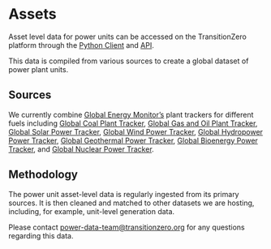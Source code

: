 # Assets

Asset level data for power units can be accessed on the TransitionZero platform through the [Python Client](https://github.com/transition-zero/tz-client) and [API](https://api.feo.transitionzero.org/latest/docs).

This data is compiled from various sources to create a global dataset of power plant units.

## Sources

We currently combine <a href="https://globalenergymonitor.org/" target="_blank">Global Energy Monitor’s</a> plant trackers for different fuels including <a href="https://globalenergymonitor.org/projects/global-coal-plant-tracker/" target="_blank">Global Coal Plant Tracker</a>, <a href="https://globalenergymonitor.org/projects/global-coal-plant-tracker/" target="_blank">Global Gas and Oil Plant Tracker</a>, <a href="https://globalenergymonitor.org/projects/global-solar-power-tracker/" target="_blank">Global Solar Power Tracker</a>, <a href="https://globalenergymonitor.org/projects/global-wind-power-tracker/" target="_blank">Global Wind Power Tracker</a>, <a href="https://globalenergymonitor.org/projects/global-hydropower-tracker/" target="_blank">Global Hydropower Power Tracker</a>, <a href="https://globalenergymonitor.org/projects/global-geothermal-power-tracker/" target="_blank">Global Geothermal Power Tracker</a>, <a href="https://globalenergymonitor.org/projects/global-bioenergy-power-tracker/" target="_blank">Global Bioenergy Power Tracker</a>, and <a href="https://globalenergymonitor.org/projects/global-nuclear-power-tracker/" target="_blank">Global Nuclear Power Tracker</a>.

## Methodology

The power unit asset-level data is regularly ingested from its primary sources. It is then cleaned and matched to other datasets we are hosting, including, for example, unit-level generation data.

Please contact [power-data-team@transitionzero.org](mailto:power-data-team@transitionzero.org) for any questions regarding this data.
